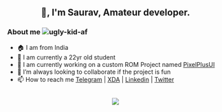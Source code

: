 <h2 align="center">👋, I'm Saurav, Amateur developer.</h2>

<h3>About me  <img src="https://komarev.com/ghpvc/?username=ugly-kid-af&style=flat-square" alt="ugly-kid-af" /></h3>

- 🏠 I am from India
- 🌱 I am currently a 22yr old student
- 🏢 I am currently working on a custom ROM Project named [PixelPlusUI](https://github.com/PixelPlusUI-Elle)
- 👯 I’m always looking to collaborate if the project is fun
- 📫 How to reach me [Telegram](https://t.me/ugly_kid_af) | [XDA](https://forum.xda-developers.com/m/sourav24071999.9437589) | [Linkedin](https://www.linkedin.com/in/sourav2407) | [Twitter](https://twitter.com/ugly_kid_af) 

<h2 align="center"> <img src="https://github-readme-streak-stats.herokuapp.com/?user=ugly-kid-af&theme=dark"/></h2>



